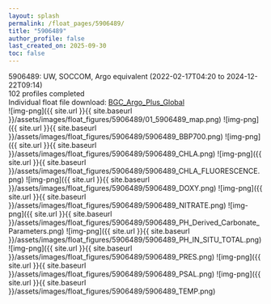 ```yaml
---
layout: splash
permalink: /float_pages/5906489/
title: "5906489"
author_profile: false
last_created_on: 2025-09-30
toc: false
---
```

 
5906489: UW, SOCCOM, Argo equivalent (2022-02-17T04:20 to 2024-12-22T09:14)\
102 profiles completed\
Individual float file download: [BGC_Argo_Plus_Global](https://ftp.soest.hawaii.edu/bgc_argo_plus/Individual_Floats/outliers_removed/5906489_Sprof_processed.nc)\
![img-png]({{ site.url }}{{ site.baseurl }}/assets/images/float_figures/5906489/01_5906489_map.png)
![img-png]({{ site.url }}{{ site.baseurl }}/assets/images/float_figures/5906489/5906489_BBP700.png)
![img-png]({{ site.url }}{{ site.baseurl }}/assets/images/float_figures/5906489/5906489_CHLA.png)
![img-png]({{ site.url }}{{ site.baseurl }}/assets/images/float_figures/5906489/5906489_CHLA_FLUORESCENCE.png)
![img-png]({{ site.url }}{{ site.baseurl }}/assets/images/float_figures/5906489/5906489_DOXY.png)
![img-png]({{ site.url }}{{ site.baseurl }}/assets/images/float_figures/5906489/5906489_NITRATE.png)
![img-png]({{ site.url }}{{ site.baseurl }}/assets/images/float_figures/5906489/5906489_PH_Derived_Carbonate_Parameters.png)
![img-png]({{ site.url }}{{ site.baseurl }}/assets/images/float_figures/5906489/5906489_PH_IN_SITU_TOTAL.png)
![img-png]({{ site.url }}{{ site.baseurl }}/assets/images/float_figures/5906489/5906489_PRES.png)
![img-png]({{ site.url }}{{ site.baseurl }}/assets/images/float_figures/5906489/5906489_PSAL.png)
![img-png]({{ site.url }}{{ site.baseurl }}/assets/images/float_figures/5906489/5906489_TEMP.png)
